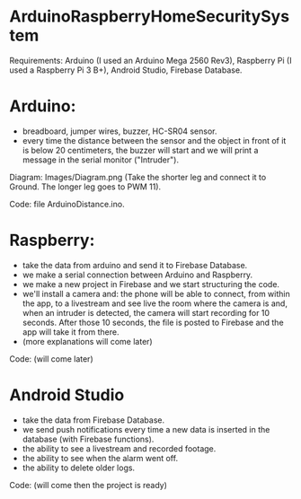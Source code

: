 # ArduinoRaspberryHomeSecuritySystem

Requirements: Arduino (I used an Arduino Mega 2560 Rev3), Raspberry Pi (I used a Raspberry Pi 3 B+), Android Studio, Firebase Database.

# Arduino: 
- breadboard, jumper wires, buzzer, HC-SR04 sensor.
- every time the distance between the sensor and the object in front of it is below 20 centimeters, the buzzer will start and we will print a message in the serial monitor ("Intruder").

Diagram: Images/Diagram.png (Take the shorter leg and connect it to Ground. The longer leg goes to PWM 11).

Code: file ArduinoDistance.ino.

# Raspberry:
- take the data from arduino and send it to Firebase Database.
- we make a serial connection between Arduino and Raspberry.
- we make a new project in Firebase and we start structuring the code.
- we'll install a camera and: the phone will be able to connect, from within the app, to a livestream and see live the room where the camera is and, when an intruder is detected, the camera will start recording for 10 seconds. After those 10 seconds, the file is posted to Firebase and the app will take it from there.
- (more explanations will come later)

Code: (will come later)

# Android Studio
- take the data from Firebase Database.
- we send push notifications every time a new data is inserted in the database (with Firebase functions).
- the ability to see a livestream and recorded footage.
- the ability to see when the alarm went off.
- the ability to delete older logs.

Code: (will come then the project is ready)

